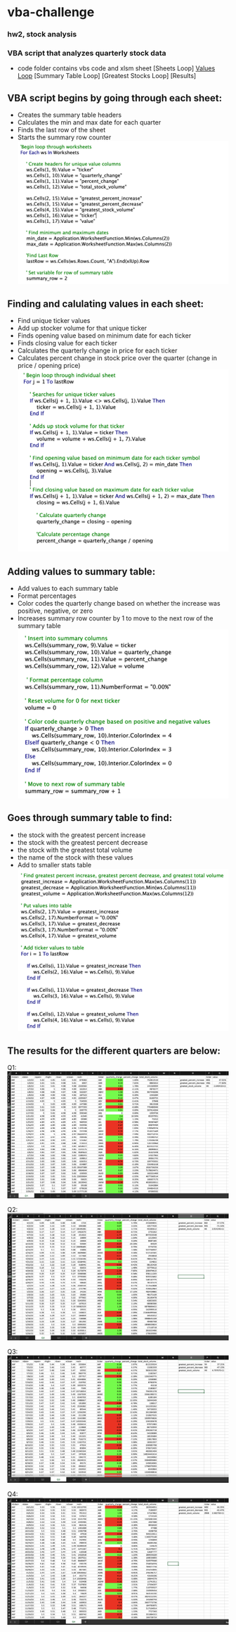 # vba-challenge
### hw2, stock analysis
### VBA script that analyzes quarterly stock data
- code folder contains vbs code and xlsm sheet
[Sheets Loop]
[Values Loop](https://github.com/caitlin-hartley/vba-challenge/blob/main/README.md#finding-and-calulating-values-in-each-sheet)
[Summary Table Loop]
[Greatest Stocks Loop]
[Results]
## VBA script begins by going through each sheet:
  - Creates the summary table headers
  - Calculates the min and max date for each quarter
  - Finds the last row of the sheet
  - Starts the summary row counter
![sheets](https://github.com/caitlin-hartley/vba-challenge/blob/main/images/sheet_loop.png)

## Finding and calulating values in each sheet:
- Find unique ticker values
- Add up stocker volume for that unique ticker
- Finds opening value based on minimum date for each ticker
- Finds closing value for each ticker
- Calculates the quarterly change in price for each ticker
- Calculates percent change in stock price over the quarter (change in price / opening price)
![values](https://github.com/caitlin-hartley/vba-challenge/blob/main/images/values_loop.png)

## Adding values to summary table:
- Add values to each summary table
- Format percentages
- Color codes the quarterly change based on whether the increase was positive, negative, or zero
- Increases summary row counter by 1 to move to the next row of the summary table
![summary](https://github.com/caitlin-hartley/vba-challenge/blob/main/images/summary_table_loop.png)

## Goes through summary table to find:
- the stock with the greatest percent increase
- the stock with the greatest percent decrease
- the stock with the greatest total volume
- the name of the stock with these values
- Add to smaller stats table
![greatest](https://github.com/caitlin-hartley/vba-challenge/blob/main/images/greatest_stock_loop.png)

## The results for the different quarters are below: 

Q1:
![Q1](https://github.com/caitlin-hartley/vba-challenge/blob/main/images/q1_stock_results.png)

Q2:
![Q2](https://github.com/caitlin-hartley/vba-challenge/blob/main/images/q2_stock_results.png)

Q3:
![Q3](https://github.com/caitlin-hartley/vba-challenge/blob/main/images/q3_stock_results.png)

Q4:
![Q4](https://github.com/caitlin-hartley/vba-challenge/blob/main/images/q4_stock_results.png)
